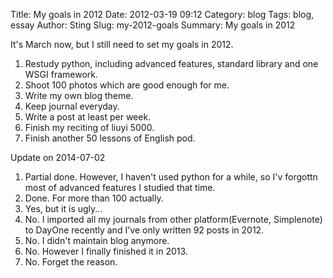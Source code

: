 Title: My goals in 2012
Date: 2012-03-19 09:12
Category: blog
Tags: blog, essay
Author: Sting
Slug: my-2012-goals
Summary: My goals in 2012

It's March now, but I still need to set my goals in 2012.

1. Restudy python, including advanced features, standard library and one WSGI framework.
2. Shoot 100 photos which are good enough for me.
3. Write my own blog theme.
4. Keep journal everyday.
5. Write a post at least per week.
6. Finish my reciting of liuyi 5000.
7. Finish another 50 lessons of English pod.

Update on 2014-07-02

1. Partial done. However, I haven't used python for a while, so I'v forgottn most of advanced features I studied that time.
2. Done. For more than 100 actually.
3. Yes, but it is ugly...
4. No. I imported all my journals from other platform(Evernote, Simplenote) to DayOne recently and I've only written 92 posts in 2012.
5. No. I didn't maintain blog anymore.
6. No. However I finally finished it in 2013.
7. No. Forget the reason.

